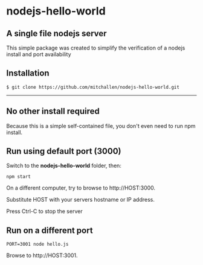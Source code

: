 nodejs-hello-world
==
A single file nodejs server
--

This simple package was created to simplify the verification of a nodejs install and port availability

## Installation

    $ git clone https://github.com/mitchallen/nodejs-hello-world.git
  
* * *

## No other install required

Because this is a simple self-contained file, you don't even need to run npm install.


## Run using default port (3000)

Switch to the **nodejs-hello-world** folder, then:

```
npm start
```

On a different computer, try to browse to http://HOST:3000.

Substitute HOST with your servers hostname or IP address.

Press Ctrl-C to stop the server

## Run on a different port

```
PORT=3001 node hello.js
```

Browse to http://HOST:3001.
